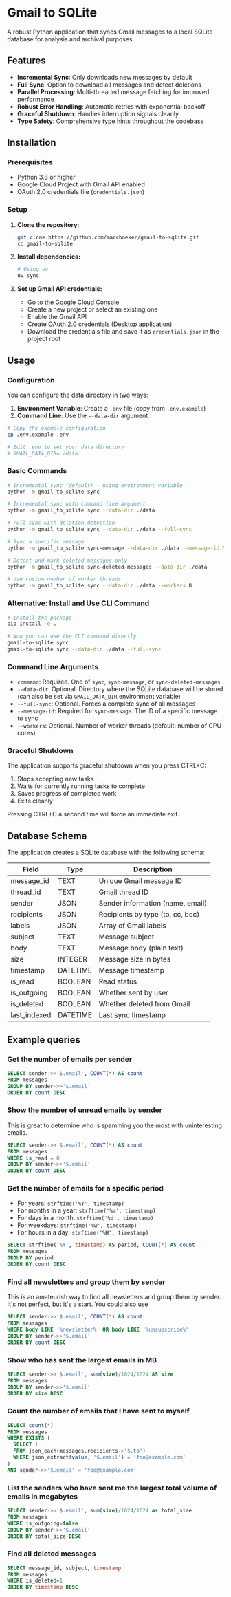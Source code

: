 # Gmail to SQLite

A robust Python application that syncs Gmail messages to a local SQLite database for analysis and archival purposes.

## Features

- **Incremental Sync**: Only downloads new messages by default
- **Full Sync**: Option to download all messages and detect deletions
- **Parallel Processing**: Multi-threaded message fetching for improved performance
- **Robust Error Handling**: Automatic retries with exponential backoff
- **Graceful Shutdown**: Handles interruption signals cleanly
- **Type Safety**: Comprehensive type hints throughout the codebase

## Installation

### Prerequisites

- Python 3.8 or higher
- Google Cloud Project with Gmail API enabled
- OAuth 2.0 credentials file (`credentials.json`)

### Setup

1. **Clone the repository:**

   ```bash
   git clone https://github.com/marcboeker/gmail-to-sqlite.git
   cd gmail-to-sqlite
   ```

2. **Install dependencies:**

   ```bash
   # Using uv
   uv sync
   ```

3. **Set up Gmail API credentials:**
   - Go to the [Google Cloud Console](https://console.cloud.google.com/)
   - Create a new project or select an existing one
   - Enable the Gmail API
   - Create OAuth 2.0 credentials (Desktop application)
   - Download the credentials file and save it as `credentials.json` in the project root

## Usage

### Configuration

You can configure the data directory in two ways:

1. **Environment Variable**: Create a `.env` file (copy from `.env.example`)
2. **Command Line**: Use the `--data-dir` argument

```bash
# Copy the example configuration
cp .env.example .env

# Edit .env to set your data directory
# GMAIL_DATA_DIR=./data
```

### Basic Commands

```bash
# Incremental sync (default) - using environment variable
python -m gmail_to_sqlite sync

# Incremental sync with command line argument
python -m gmail_to_sqlite sync --data-dir ./data

# Full sync with deletion detection
python -m gmail_to_sqlite sync --data-dir ./data --full-sync

# Sync a specific message
python -m gmail_to_sqlite sync-message --data-dir ./data --message-id MESSAGE_ID

# Detect and mark deleted messages only
python -m gmail_to_sqlite sync-deleted-messages --data-dir ./data

# Use custom number of worker threads
python -m gmail_to_sqlite sync --data-dir ./data --workers 8
```

### Alternative: Install and Use CLI Command

```bash
# Install the package
pip install -e .

# Now you can use the CLI command directly
gmail-to-sqlite sync
gmail-to-sqlite sync --data-dir ./data --full-sync
```

### Command Line Arguments

- `command`: Required. One of `sync`, `sync-message`, or `sync-deleted-messages`
- `--data-dir`: Optional. Directory where the SQLite database will be stored (can also be set via `GMAIL_DATA_DIR` environment variable)
- `--full-sync`: Optional. Forces a complete sync of all messages
- `--message-id`: Required for `sync-message`. The ID of a specific message to sync
- `--workers`: Optional. Number of worker threads (default: number of CPU cores)

### Graceful Shutdown

The application supports graceful shutdown when you press CTRL+C:

1. Stops accepting new tasks
2. Waits for currently running tasks to complete
3. Saves progress of completed work
4. Exits cleanly

Pressing CTRL+C a second time will force an immediate exit.

## Database Schema

The application creates a SQLite database with the following schema:

| Field        | Type     | Description                      |
| ------------ | -------- | -------------------------------- |
| message_id   | TEXT     | Unique Gmail message ID          |
| thread_id    | TEXT     | Gmail thread ID                  |
| sender       | JSON     | Sender information (name, email) |
| recipients   | JSON     | Recipients by type (to, cc, bcc) |
| labels       | JSON     | Array of Gmail labels            |
| subject      | TEXT     | Message subject                  |
| body         | TEXT     | Message body (plain text)        |
| size         | INTEGER  | Message size in bytes            |
| timestamp    | DATETIME | Message timestamp                |
| is_read      | BOOLEAN  | Read status                      |
| is_outgoing  | BOOLEAN  | Whether sent by user             |
| is_deleted   | BOOLEAN  | Whether deleted from Gmail       |
| last_indexed | DATETIME | Last sync timestamp              |

## Example queries

### Get the number of emails per sender

```sql
SELECT sender->>'$.email', COUNT(*) AS count
FROM messages
GROUP BY sender->>'$.email'
ORDER BY count DESC
```

### Show the number of unread emails by sender

This is great to determine who is spamming you the most with uninteresting emails.

```sql
SELECT sender->>'$.email', COUNT(*) AS count
FROM messages
WHERE is_read = 0
GROUP BY sender->>'$.email'
ORDER BY count DESC
```

### Get the number of emails for a specific period

- For years: `strftime('%Y', timestamp)`
- For months in a year: `strftime('%m', timestamp)`
- For days in a month: `strftime('%d', timestamp)`
- For weekdays: `strftime('%w', timestamp)`
- For hours in a day: `strftime('%H', timestamp)`

```sql
SELECT strftime('%Y', timestamp) AS period, COUNT(*) AS count
FROM messages
GROUP BY period
ORDER BY count DESC
```

### Find all newsletters and group them by sender

This is an amateurish way to find all newsletters and group them by sender. It's not perfect, but it's a start. You could also use

```sql
SELECT sender->>'$.email', COUNT(*) AS count
FROM messages
WHERE body LIKE '%newsletter%' OR body LIKE '%unsubscribe%'
GROUP BY sender->>'$.email'
ORDER BY count DESC
```

### Show who has sent the largest emails in MB

```sql
SELECT sender->>'$.email', sum(size)/1024/1024 AS size
FROM messages
GROUP BY sender->>'$.email'
ORDER BY size DESC
```

### Count the number of emails that I have sent to myself

```sql
SELECT count(*)
FROM messages
WHERE EXISTS (
  SELECT 1
  FROM json_each(messages.recipients->'$.to')
  WHERE json_extract(value, '$.email') = 'foo@example.com'
)
AND sender->>'$.email' = 'foo@example.com'
```

### List the senders who have sent me the largest total volume of emails in megabytes

```sql
SELECT sender->>'$.email', sum(size)/1024/1024 as total_size
FROM messages
WHERE is_outgoing=false
GROUP BY sender->>'$.email'
ORDER BY total_size DESC
```

### Find all deleted messages

```sql
SELECT message_id, subject, timestamp
FROM messages
WHERE is_deleted=1
ORDER BY timestamp DESC
```
